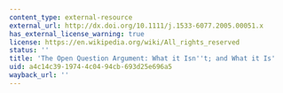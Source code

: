 ```yaml
---
content_type: external-resource
external_url: http://dx.doi.org/10.1111/j.1533-6077.2005.00051.x
has_external_license_warning: true
license: https://en.wikipedia.org/wiki/All_rights_reserved
status: ''
title: 'The Open Question Argument: What it Isn''t; and What it Is'
uid: a4c14c39-1974-4c04-94cb-693d25e696a5
wayback_url: ''
---
```

